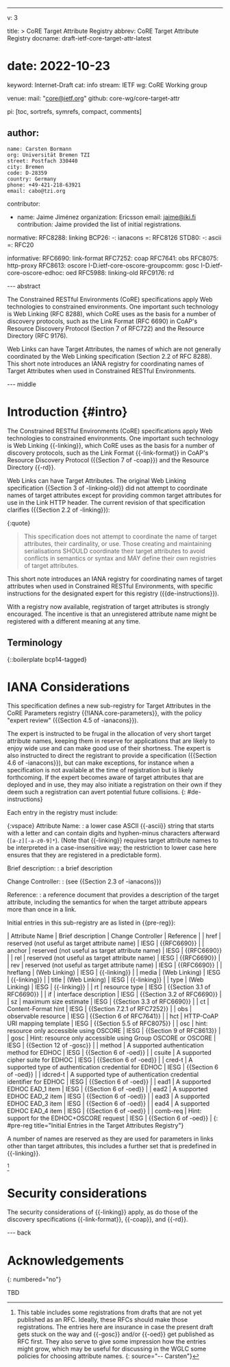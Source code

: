 ---
v: 3

title: >
  CoRE Target Attribute Registry
abbrev: CoRE Target Attribute Registry
docname: draft-ietf-core-target-attr-latest
# date: 2022-10-23

keyword: Internet-Draft
cat: info
stream: IETF
wg: CoRE Working group

venue:
  mail: "core@ietf.org"
  github: core-wg/core-target-attr

pi: [toc, sortrefs, symrefs, compact, comments]

author:
  -
    name: Carsten Bormann
    org: Universität Bremen TZI
    street: Postfach 330440
    city: Bremen
    code: D-28359
    country: Germany
    phone: +49-421-218-63921
    email: cabo@tzi.org

contributor:
- name: Jaime Jiménez
  organization: Ericsson
  email: jaime@iki.fi
  contribution: Jaime provided the list of initial registrations.

normative:
  RFC8288: linking
  BCP26:
    -: ianacons
    =: RFC8126
  STD80:
    -: ascii
    =: RFC20

informative:
  RFC6690: link-format
  RFC7252: coap
  RFC7641: obs
  RFC8075: http-proxy
  RFC8613: oscore
  I-D.ietf-core-oscore-groupcomm: gosc
  I-D.ietf-core-oscore-edhoc: oed
  RFC5988: linking-old
  RFC9176: rd

--- abstract

The Constrained RESTful Environments (CoRE) specifications apply Web
technologies to constrained environments.
One important such technology is Web Linking (RFC 8288), which CoRE
uses as the basis for a number of discovery protocols, such as the
Link Format (RFC 6690) in CoAP's Resource Discovery Protocol (Section 7
of RFC722) and the Resource Directory (RFC 9176).

Web Links can have Target Attributes, the names of which are not
generally coordinated by the Web Linking specification (Section 2.2 of
RFC 8288).
This short note introduces an IANA registry for coordinating names of Target
Attributes when used in Constrained RESTful Environments.

--- middle

Introduction        {#intro}
============


The Constrained RESTful Environments (CoRE) specifications apply Web
technologies to constrained environments.
One important such technology is Web Linking {{-linking}}, which CoRE
uses as the basis for a number of discovery protocols, such as the
Link Format {{-link-format}} in CoAP's Resource Discovery Protocol ({{Section 7
of -coap}}) and the Resource Directory {{-rd}}.

Web Links can have Target Attributes.
The original Web Linking specification {{Section 3 of -linking-old}} did not attempt
to coordinate names of target attributes except for providing common
target attributes for use in the Link HTTP header.
The current revision of that specification clarifies ({{Section 2.2 of -linking}}):

{:quote}
>    This specification does not attempt to coordinate the name of target
   attributes, their cardinality, or use.  Those creating and
   maintaining serialisations SHOULD coordinate their target attributes
   to avoid conflicts in semantics or syntax and MAY define their own
   registries of target attributes.

This short note introduces an IANA registry for coordinating names of target
attributes when used in Constrained RESTful Environments, with
specific instructions for the designated expert for this registry ({{de-instructions}}).

With a registry now available, registration of target attributes is strongly encouraged.
The incentive is that an unregistered attribute name might be registered with a different meaning at any time.


Terminology
-----------

{::boilerplate bcp14-tagged}

IANA Considerations
===================

This specification defines a new sub-registry for Target Attributes in
the CoRE Parameters registry {{!IANA.core-parameters}}, with the policy
"expert review" ({{Section 4.5 of -ianacons}}).

The expert is instructed to be frugal in the allocation of very short
target attribute names, keeping them in reserve for applications that
are likely to enjoy wide use and can make good use of their shortness.
The expert is also instructed to direct the registrant to provide a
specification ({{Section 4.6 of -ianacons}}), but can make exceptions,
for instance when a specification is not available at the time of
registration but is likely forthcoming.
If the expert becomes aware of target attributes that are deployed and
in use, they may also initiate a registration on their own if
they deem such a registration can avert potential future collisions.
{: #de-instructions}

Each entry in the registry must include:

{:vspace}
Attribute Name:
: a lower case ASCII {{-ascii}} string that starts with a letter and can
  contain digits and hyphen-minus characters afterward
  (`[a-z][-a-z0-9]*`).
  (Note that {{-linking}} requires target attribute names to be
  interpreted in a case-insensitive way; the restriction to lower case
  here ensures that they are registered in a predictable form).

Brief description:
: a brief description

Change Controller:
: (see {{Section 2.3 of -ianacons}})

Reference:
: a reference document that provides a description of the target
  attribute, including the semantics for when the target attribute
  appears more than once in a link.


Initial entries in this sub-registry are as listed in {{pre-reg}}:

| Attribute Name  | Brief description                                                   | Change Controller | Reference                  |
| href            | reserved (not useful as target attribute name)                      | IESG              | {{RFC6690}}                  |
| anchor          | reserved (not useful as target attribute name)                      | IESG              | {{RFC6690}}                  |
| rel             | reserved (not useful as target attribute name)                      | IESG              | {{RFC6690}}                  |
| rev             | reserved (not useful as target attribute name)                      | IESG              | {{RFC6690}}                  |
| hreflang        | (Web Linking)                                                       | IESG              | {{-linking}}                 |
| media           | (Web Linking)                                                       | IESG              | {{-linking}}                 |
| title           | (Web Linking)                                                       | IESG              | {{-linking}}                 |
| type            | (Web Linking)                                                       | IESG              | {{-linking}}                 |
| rt              | resource type                                                       | IESG              | {{Section 3.1 of RFC6690}}   |
| if              | interface description                                               | IESG              | {{Section 3.2 of RFC6690}}   |
| sz              | maximum size estimate                                               | IESG              | {{Section 3.3 of RFC6690}}   |
| ct              | Content-Format hint                                                 | IESG              | {{Section 7.2.1 of RFC7252}} |
| obs             | observable resource                                                 | IESG              | {{Section 6 of RFC7641}}     |
| hct             | HTTP-CoAP URI mapping template                                      | IESG              | {{Section 5.5 of RFC8075}}   |
| osc             | hint: resource only accessible using OSCORE                         | IESG              | {{Section 9 of RFC8613}}     |
| gosc            | Hint: resource only accessible using Group OSCORE or OSCORE         | IESG              | {{Section 12 of -gosc}}      |
| method          | A supported authentication method for EDHOC                         | IESG              | {{Section 6 of -oed}}        |
| csuite          | A supported cipher suite for EDHOC                                  | IESG              | {{Section 6 of -oed}}        |
| cred-t          | A supported type of authentication credential for EDHOC             | IESG              | {{Section 6 of -oed}}        |
| idcred-t        | A supported type of authentication credential identifier for EDHOC  | IESG              | {{Section 6 of -oed}}        |
| ead1            | A supported EDHOC EAD_1 item                                        | IESG              | {{Section 6 of -oed}}        |
| ead2            | A supported EDHOC EAD_2 item                                        | IESG              | {{Section 6 of -oed}}        |
| ead3            | A supported EDHOC EAD_3 item                                        | IESG              | {{Section 6 of -oed}}        |
| ead4            | A supported EDHOC EAD_4 item                                        | IESG              | {{Section 6 of -oed}}        |
| comb-req        | Hint: support for the EDHOC+OSCORE request                          | IESG              | {{Section 6 of -oed}}        |
{: #pre-reg title="Initial Entries in the Target Attributes Registry"}

A number of names are reserved as they are used for parameters in
links other than target attributes, this includes a further set that
is predefined in
{{-linking}}.

[^registration-note]

[^registration-note]: This table includes some registrations from
    drafts that are not yet published as an RFC.  Ideally, these RFCs
    should make those registrations.  The entries here are insurance
    in case the present draft gets stuck on the way and {{-gosc}} and/or
    {{-oed}} get published as RFC first.  They also serve to give some
    impression how the entries might grow, which may be useful for
    discussing in the WGLC some policies for choosing attribute names.
{: source="-- Carsten"}

Security considerations
=======================

The security considerations of {{-linking}} apply, as do those of the
discovery specifications {{-link-format}}, {{-coap}}, and {{-rd}}.

--- back

Acknowledgements
================
{: numbered="no"}

TBD
